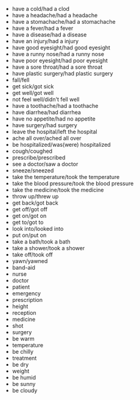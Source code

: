 - have a cold/had a clod
- have a headache/had a headache
- have a stomachache/had a stomachache
- have a fever/had a fever
- have a disease/had a disease
- have an injury/had a injury
- have good eyesight/had good eyesight
- have a runny nose/had a runny nose
- have poor eyesight/had poor eyesight
- have a sore throat/had a sore throat
- have plastic surgery/had plastic surgery
- fall/fell
- get sick/got sick
- get well/got well
- not feel well/didn't fell well
- have a toothache/had a toothache
- have diarrhea/had diarrhea
- have no appetite/had no appetite
- have surgery/had surgery
- leave the hospital/left the hospital
- ache all over/ached all over
- be hospitalized/was(were) hospitalized
- cough/coughed
- prescribe/prescribed
- see a doctor/saw a doctor
- sneeze/sneezed
- take the temperature/took the temperature
- take the blood pressure/took the blood pressure
- take the medicine/took the medicine
- throw up/threw up
- get back/got back
- get off/got off
- get on/got on
- get to/got to
- look into/looked into
- put on/put on
- take a bath/took a bath
- take a shower/took a shower
- take off/took off
- yawn/yawned
- band-aid
- nurse
- doctor
- patient
- emergency
- prescription
- height
- reception
- medicine
- shot
- surgery
- be warm
- temperature
- be chilly
- treatment
- be dry
- weight
- be humid
- be sunny
- be cloudy
